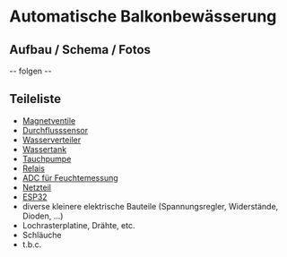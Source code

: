# Automatische Balkonbewässerung

## Aufbau / Schema / Fotos

-- folgen --  




## Teileliste


* [Magnetventile](https://www.amazon.de/gp/product/B06XCSVZPT/)
* [Durchflusssensor](https://www.amazon.de/gp/product/B079QYRQT5)
* [Wasserverteiler](https://www.amazon.de/gp/product/B07C8YNC2F)
* [Wassertank](https://www.amazon.de/gp/product/B001O3IE96)
* [Tauchpumpe](https://www.amazon.de/gp/product/B078SZ3VNJ)
* [Relais](https://www.amazon.de/gp/product/B01M61VVGV)
* [ADC für Feuchtemessung](https://www.amazon.de/gp/product/B07QHWLTTS)
* [Netzteil](https://www.amazon.de/gp/product/B07S3LC9HN)
* [ESP32](https://www.amazon.de/dp/B08BTQZ318)
* diverse kleinere elektrische Bauteile (Spannungsregler, Widerstände, Dioden, ...)
* Lochrasterplatine, Drähte, etc.
* Schläuche
* t.b.c.
